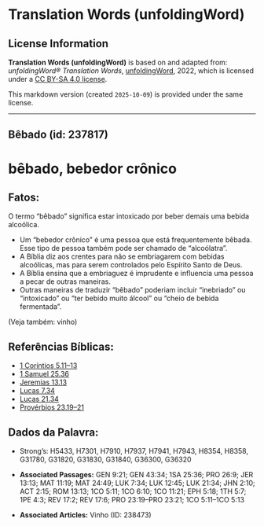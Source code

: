 # Translation Words (unfoldingWord)

## License Information

**Translation Words (unfoldingWord)** is based on and adapted from: _unfoldingWord® Translation Words_, [unfoldingWord](https://unfoldingword.org/utw), 2022, which is licensed under a [CC BY-SA 4.0 license](https://creativecommons.org/licenses/by-sa/4.0/legalcode.en).

This markdown version (created `2025-10-09`) is provided under the same license.



--------------------------------

## Bêbado (id: 237817)

bêbado, bebedor crônico
=======================

Fatos:
------

O termo “bêbado” significa estar intoxicado por beber demais uma bebida alcoólica.

* Um “bebedor crônico” é uma pessoa que está frequentemente bêbada. Esse tipo de pessoa também pode ser chamado de “alcoólatra”.
* A Bíblia diz aos crentes para não se embriagarem com bebidas alcoólicas, mas para serem controlados pelo Espírito Santo de Deus.
* A Bíblia ensina que a embriaguez é imprudente e influencia uma pessoa a pecar de outras maneiras.
* Outras maneiras de traduzir “bêbado” poderiam incluir “inebriado” ou “intoxicado” ou “ter bebido muito álcool” ou “cheio de bebida fermentada”.

(Veja também: vinho)

Referências Bíblicas:
---------------------

* [1 Coríntios 5\.11–13](https://ref.ly/1Cor5:11-1Cor5:13)
* [1 Samuel 25\.36](https://ref.ly/1Sam25:36)
* [Jeremias 13\.13](https://ref.ly/Jer13:13)
* [Lucas 7\.34](https://ref.ly/Luke7:34)
* [Lucas 21\.34](https://ref.ly/Luke21:34)
* [Provérbios 23\.19–21](https://ref.ly/Prov23:19-Prov23:21)

Dados da Palavra:
-----------------

* Strong’s: H5433, H7301, H7910, H7937, H7941, H7943, H8354, H8358, G31780, G31820, G31830, G31840, G36300, G36320

* **Associated Passages:** GEN 9:21; GEN 43:34; 1SA 25:36; PRO 26:9; JER 13:13; MAT 11:19; MAT 24:49; LUK 7:34; LUK 12:45; LUK 21:34; JHN 2:10; ACT 2:15; ROM 13:13; 1CO 5:11; 1CO 6:10; 1CO 11:21; EPH 5:18; 1TH 5:7; 1PE 4:3; REV 17:2; REV 17:6; PRO 23:19–PRO 23:21; 1CO 5:11–1CO 5:13
* **Associated Articles:** Vinho (ID: 238473)

